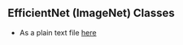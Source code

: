 ## EfficientNet (ImageNet) Classes

- As a plain text file [here](https://storage.googleapis.com/mediapipe-tasks/image_classifier/labels.txt)

